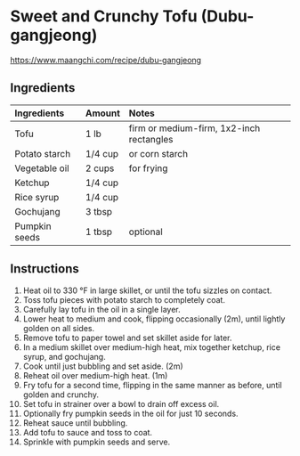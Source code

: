 Sweet and Crunchy Tofu (Dubu-gangjeong)
=======================================

https://www.maangchi.com/recipe/dubu-gangjeong

Ingredients
-----------

| Ingredients   | Amount  | Notes                                    |
|:--------------|:--------|:-----------------------------------------|
| Tofu          | 1 lb    | firm or medium-firm, 1x2-inch rectangles |
| Potato starch | 1/4 cup | or corn starch                           |
| Vegetable oil | 2 cups  | for frying                               |
| Ketchup       | 1/4 cup |                                          |
| Rice syrup    | 1/4 cup |                                          |
| Gochujang     | 3 tbsp  |                                          |
| Pumpkin seeds | 1 tbsp  | optional                                 |

Instructions
------------

1. Heat oil to 330 °F in large skillet, or until the tofu sizzles on contact.
2. Toss tofu pieces with potato starch to completely coat.
3. Carefully lay tofu in the oil in a single layer.
4. Lower heat to medium and cook, flipping occasionally (2m), until lightly golden on all sides.
5. Remove tofu to paper towel and set skillet aside for later.
6. In a medium skillet over medium-high heat, mix together ketchup, rice syrup, and gochujang.
7. Cook until just bubbling and set aside. (2m)
8. Reheat oil over medium-high heat. (1m)
9. Fry tofu for a second time, flipping in the same manner as before, until golden and crunchy.
10. Set tofu in strainer over a bowl to drain off excess oil.
11. Optionally fry pumpkin seeds in the oil for just 10 seconds.
12. Reheat sauce until bubbling.
13. Add tofu to sauce and toss to coat.
14. Sprinkle with pumpkin seeds and serve.
